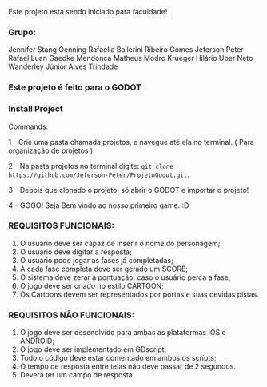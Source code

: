 Este projeto esta sendo iniciado para faculdade!

### Grupo:
Jennifer Stang Oenning
Rafaella Ballerini Ribeiro Gomes
Jeferson Peter
Rafael Luan Gaedke Mendonça
Matheus Modro Krueger
Hilário Uber Neto
Wanderley Júnior Alves Trindade

### Este projeto é feito para o GODOT

### Install Project

Commands:

1 - Crie uma pasta chamada projetos, e navegue até ela no terminal. ( Para organização de projetos ).

2 - Na pasta projetos no terminal digite: `git clone https://github.com/Jeferson-Peter/ProjetoGodot.git`.

3 - Depois que clonado o projeto, só abrir o GODOT e importar o projeto! 

4 - GOGO! Seja Bem vindo ao nosso primeiro game. :D

### REQUISITOS FUNCIONAIS:
1) O usuário deve ser capaz de inserir o nome do personagem;
2) O usuário deve digitar a resposta;
3) O usuário pode jogar as fases já completadas;
4) A cada fase completa deve ser gerado um SCORE;
5) O sistema deve zerar a pontuação, caso o usuário perca a fase;
6) O jogo deve ser criado no estilo CARTOON;
7) Os Cartoons devem ser representados por portas e suas devidas pistas.

### REQUISITOS NÃO FUNCIONAIS:
1) O jogo deve ser desenolvido para ambas as plataformas IOS e ANDROID;
2) O jogo deve ser implementado em GDscript;
3) Todo o código deve estar comentado em ambos os scripts;
4) O tempo de resposta entre telas não deve passar de 2 segundos.
5) Deverá ter um campo de resposta.
